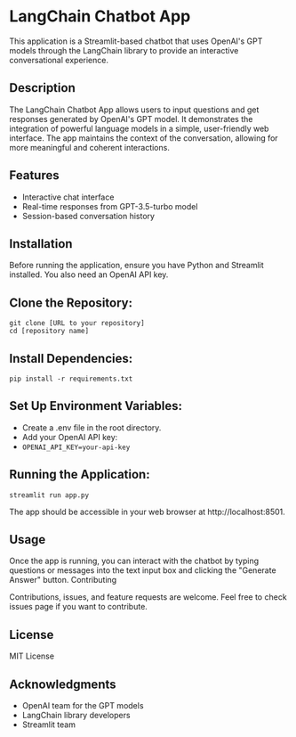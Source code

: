 # LangChain Chatbot App

This application is a Streamlit-based chatbot that uses OpenAI's GPT models through the LangChain library to provide an interactive conversational experience.
## Description
The LangChain Chatbot App allows users to input questions and get responses generated by OpenAI's GPT model. It demonstrates the integration of powerful language models in a simple, user-friendly web interface. The app maintains the context of the conversation, allowing for more meaningful and coherent interactions.
## Features
- Interactive chat interface
- Real-time responses from GPT-3.5-turbo model
- Session-based conversation history

## Installation

Before running the application, ensure you have Python and Streamlit installed. You also need an OpenAI API key.

## Clone the Repository:
```
git clone [URL to your repository]
cd [repository name]
```
## Install Dependencies:
```
pip install -r requirements.txt
```
## Set Up Environment Variables:

- Create a .env file in the root directory.
- Add your OpenAI API key:
- `OPENAI_API_KEY=your-api-key`

## Running the Application:

 ```
streamlit run app.py
```
The app should be accessible in your web browser at http://localhost:8501.

## Usage

Once the app is running, you can interact with the chatbot by typing questions or messages into the text input box and clicking the "Generate Answer" button.
Contributing

Contributions, issues, and feature requests are welcome. Feel free to check issues page if you want to contribute.

## License

MIT License

## Acknowledgments

- OpenAI team for the GPT models
- LangChain library developers
- Streamlit team
